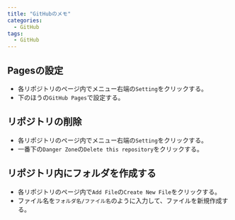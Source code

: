 ```yaml
---
title: "GitHubのメモ"
categories:
  - GitHub
tags:
  - GitHub
---
```


## Pagesの設定
* 各リポジトリのページ内でメニュー右端の`Setting`をクリックする。
* 下のほうの`GitHub Pages`で設定する。

## リポジトリの削除
* 各リポジトリのページ内でメニュー右端の`Setting`をクリックする。
* 一番下の`Danger Zone`の`Delete this repository`をクリックする。

## リポジトリ内にフォルダを作成する
* 各リポジトリのページ内で`Add File`の`Create New File`をクリックする。
* ファイル名を`フォルダ名/ファイル名`のように入力して、ファイルを新規作成する。
